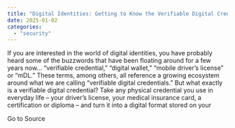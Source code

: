 ```yaml
---
title: "Digital Identities: Getting to Know the Verifiable Digital Credential Ecosystem"
date: 2025-01-02
categories: 
  - "security"
---
```


If you are interested in the world of digital identities, you have probably heard some of the buzzwords that have been floating around for a few years now… “verifiable credential,” “digital wallet,” “mobile driver’s license” or “mDL.” These terms, among others, all reference a growing ecosystem around what we are calling “verifiable digital credentials.” But what exactly is a verifiable digital credential? Take any physical credential you use in everyday life – your driver’s license, your medical insurance card, a certification or diploma – and turn it into a digital format stored on your

Go to Source
